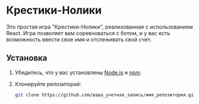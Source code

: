# Крестики-Нолики  

Это простая игра "Крестики-Нолики", реализованная с использованием React. Игра позволяет вам соревноваться с ботом, и у вас есть возможность ввести свое имя и отслеживать свой счет.  

## Установка  

1. Убедитесь, что у вас установлены [Node.js](https://nodejs.org/) и [npm](https://www.npmjs.com/).  
2. Клонируйте репозиторий:  

   ```bash  
   git clone https://github.com/ваша_учетная_запись/имя_репозитория.git  
